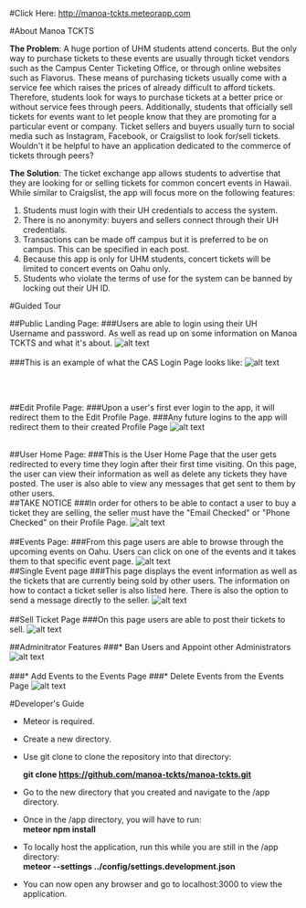 #Click Here: http://manoa-tckts.meteorapp.com

#About Manoa TCKTS

**The Problem**: A huge portion of UHM students attend concerts. But the only way to purchase tickets to these events are usually through ticket vendors such as the Campus Center Ticketing Office, or through online websites such as Flavorus. These means of purchasing tickets usually come with a service fee which raises the prices of already difficult to afford tickets. Therefore, students look for ways to purchase tickets at a better price or without service fees through peers. Additionally, students that officially sell tickets for events want to let people know that they are promoting for a particular event or company. Ticket sellers and buyers usually turn to social media such as Instagram, Facebook, or Craigslist to look for/sell tickets. Wouldn't it be helpful to have an application dedicated to the commerce of tickets through peers? 

**The Solution**: The ticket exchange app allows students to advertise that they are looking for or selling tickets for common concert events in Hawaii. While similar to Craigslist, the app will focus more on the following features: 

1. Students must login with their UH credentials to access the system.
2. There is no anonymity: buyers and sellers connect through their UH credentials.
3. Transactions can be made off campus but it is preferred to be on campus. This can be specified in each post.
4. Because this app is only for UHM students, concert tickets will be limited to concert events on Oahu only.
5. Students who violate the terms of use for the system can be banned by locking out their UH ID.

#Guided Tour

##Public Landing Page:
###Users are able to login using their UH Username and password. As well as read up on some information on Manoa TCKTS and what it's about.
![alt text](Screenshots/Landing-page.png)
<br><br>
###This is an example of what the CAS Login Page looks like:
![alt text](Screenshots/cas-login-example.png)

<br><br>

##Edit Profile Page:
###Upon a user's first ever login to the app, it will redirect them to the Edit Profile Page.
###Any future logins to the app will redirect them to their created Profile Page
![alt text](Screenshots/edit-profile-page.png)
<br><br>

##User Home Page:
###This is the User Home Page that the user gets redirected to every time they login after their first time visiting. On this page, the user can view their information as well as delete any tickets they have posted. The user is also able to view any messages that get sent to them by other users.
<br>
##TAKE NOTICE
###In order for others to be able to contact a user to buy a ticket they are selling, the seller must have the "Email Checked" or "Phone Checked" on their Profile Page.
![alt text](Screenshots/updated-profile.png)
<br><br>
##Events Page:
###From this page users are able to browse through the upcoming events on Oahu. Users can click on one of the events and it takes them to that specific event page.
![alt text](Screenshots/event-page-m2.png)
<br>
##Single Event page
###This page displays the event information as well as the tickets that are currently being sold by other users. The information on how to contact a ticket seller is also listed here. There is also the option to send a message directly to the seller.
![alt text](Screenshots/single-event-page.png)
<br><br>
##Sell Ticket Page
###On this page users are able to post their tickets to sell.
![alt text](Screenshots/sell-m2.png)

##Adminitrator Features
###* Ban Users and Appoint other Administrators
![alt text](Screenshots/admin-role-view-users.png)
<br><br>
###* Add Events to the Events Page
###* Delete Events from the Events Page
![alt text](Screenshots/admin-role-add-delete-events.png)


#Developer's Guide

* Meteor is required.

* Create a new directory.

* Use git clone to clone the repository into that directory:

  **git clone https://github.com/manoa-tckts/manoa-tckts.git**
  
* Go to the new directory that you created and navigate to the /app directory.

* Once in the /app directory, you will have to run:
    <br>**meteor npm install**
    
* To locally host the application, run this while you are still in the /app directory:
    <br>**meteor --settings ../config/settings.development.json**

* You can now open any browser and go to localhost:3000 to view the application.
